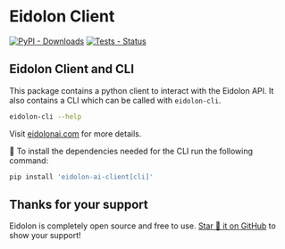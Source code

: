 # Eidolon Client

[![PyPI - Downloads](https://img.shields.io/pypi/dm/eidolon-ai-client)](https://pypistats.org/packages/eidolon-ai-client)
[![Tests - Status](https://img.shields.io/github/actions/workflow/status/eidolon-ai/eidolon/test.yml?style=flat&label=test)](https://github.com/eidolon-ai/eidolon/actions/workflows/test.yml?query=branch%3Amain)

## Eidolon Client and CLI

This package contains a python client to interact with the Eidolon API. It also contains a CLI which can be called with `eidolon-cli`.
```bash
eidolon-cli --help
```

Visit [eidolonai.com](https://www.eidolonai.com/) for more details.

🚨 To install the dependencies needed for the CLI run the following command: 
```bash
pip install 'eidolon-ai-client[cli]'
```

## Thanks for your support

Eidolon is completely open source and free to use. [Star 🌟 it on GitHub](https://github.com/eidolon-ai/eidolon) to show
your support!